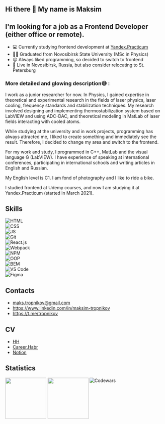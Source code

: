## Hi there 👋 My name is Maksim

## I'm looking for a job as a Frontend Developer (either office or remote).

- 💻 Currently studying frontend development at [Yandex.Practicum](https://practicum.yandex.ru)
- 👨‍🎓 Graduated from Novosibirsk State University (MSc in Physics)
- 😍 Always liked programming, so decided to switch to frontend
- 📍 Live in Novosibirsk, Russia, but also consider relocating to St. Petersburg  

### More detailed and glowing description😅 :  

I work as a junior researcher for now. In Physics, I gained expertise in theoretical and experimental research in the fields of laser physics, laser cooling, frequency standards and stabilization techniques.
My research involved designing and implementing thermostabilization system based on LabVIEW and using ADC-DAC, and theoretical modeling in MatLab of laser fields interacting with cooled atoms.  

While studying at the university and in work projects, programming has always attracted me, I liked to create something and immediately see the result. Therefore, I decided to change my area and switch to the frontend.  

For my work and study, I programmed in C++, MatLab and the visual language G (LabVIEW). I have experience of speaking at international conferences, participating in international schools and writing articles in English and Russian.  

My English level is C1. I am fond of photography and I like to ride a bike.

I studied frontend at Udemy courses, and now I am studying it at Yandex.Practicum (started in March 2021).

## Skills

![HTML](https://img.shields.io/badge/HTML-5F8B9F?style=for-the-badge&logo=html5)  
![CSS](https://img.shields.io/badge/-CSS-5F8B9F?style=for-the-badge&logo=css3)  
![JS](https://img.shields.io/badge/-JavaScript-5F8B9F?style=for-the-badge&logo=javascript)  
![Git](https://img.shields.io/badge/-Git-5F8B9F?style=for-the-badge&logo=git)  
![React.js](https://img.shields.io/badge/-React.js-5F8B9F?style=for-the-badge&logo=react)  
![Webpack](https://img.shields.io/badge/-Webpack-5F8B9F?style=for-the-badge&logo=webpack)  
![NPM](https://img.shields.io/badge/-NPM-5F8B9F?style=for-the-badge&logo=npm)  
![OOP](https://img.shields.io/badge/-OOP-5F8B9F?style=for-the-badge&logo=oop)  
![BEM](https://img.shields.io/badge/-BEM-5F8B9F?style=for-the-badge&logo=BEM)  
![VS Code](https://img.shields.io/badge/-VS_Code-5F8B9F?style=for-the-badge&logo=visualstudiocode)   
![Figma](https://img.shields.io/badge/-Figma-5F8B9F?style=for-the-badge&logo=figma)

<!--
- HTML
- CSS
- JavaScript
- Git
- BEM
- OOP
- Webpack
- Figma
- VS Code
- React.js
- Node.js
-->

## Contacts
- maks.tropnikov@gmail.com
- https://www.linkedin.com/in/maksim-tropnikov
- https://t.me/tropnikov  

## CV
* [HH](https://novosibirsk.hh.ru/resume/9803f6c3ff07f93bae0039ed1f4a7351586950)
* [Career.Habr](https://career.habr.com/totmaks)
* [Notion](https://tropnikov.notion.site/CV-cce9a074ac4741208a2bf1e8de7f6a57)

## Statistics  

<div>
<a href="https://github-readme-stats.vercel.app/api?username=tropnikov&count_private=true&show_icons=true&hide=contribs,issues&theme=react">
<img align="left" height="130px" style="margin-right: 5px" src="https://github-readme-stats.vercel.app/api?username=tropnikov&count_private=true&show_icons=true&hide=contribs,issues&theme=react">
</a>
<a href="https://github-readme-stats.vercel.app/api/top-langs/?username=tropnikov&layout=compact&theme=react">
<img align="left" height="130px" src="https://github-readme-stats.vercel.app/api/top-langs/?username=tropnikov&layout=compact&theme=react"/>
</a>
</div>  

<!--
[![Tropnikov GitHub stats](https://github-readme-stats.vercel.app/api?username=tropnikov&count_private=true&show_icons=true&hide=contribs,issues)
](https://github-readme-stats.vercel.app/api?username=tropnikov&count_private=true&show_icons=true)  

[![Top Langs](https://github-readme-stats.vercel.app/api/top-langs/?username=tropnikov&layout=compact)](https://github-readme-stats.vercel.app/api/top-langs/?username=tropnikov)  
-->  
  
![Codewars](https://www.codewars.com/users/tropnikov/badges/large)

<!--
**tropnikov/tropnikov** is a ✨ _special_ ✨ repository because its `README.md` (this file) appears on your GitHub profile.

Here are some ideas to get you started:

- 🔭 I’m currently working on ...
- 🌱 I’m currently learning ...
- 👯 I’m looking to collaborate on ...
- 🤔 I’m looking for help with ...
- 💬 Ask me about ...
- 📫 How to reach me: ...
- 😄 Pronouns: ...
- ⚡ Fun fact: ...
-->
